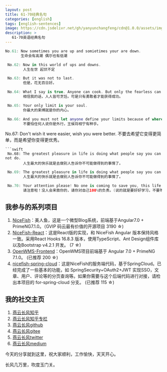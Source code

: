```yaml
---
layout: post
title: 61-70经典名句
categories: [english]
tags: [english-sentences]
image: https://cdn.jsdelivr.net/gh/yanyunchangfeng/cdn@1.0.0/assets/img/blog/english-grammer/english-grammer-cover5.png
description: >
   61-70英语经典名句
---
```

  ```swift
  No.61: Now sometimes you are up and somietimes your are down. 
         生命会有高潮 偶尔也有低潮
 ```
 ```swift
  No.62: Now in this world of ups and downs. 
         人生在世 起伏不定
 ```
 ```swift
  No.63: But it was not to last.
         但是，花无百日好。
 ```
 ```swift
  No.64: What I say is true. Anyone can cook. But only the fearless can be great.
         相信我的话，人人皆可烹饪。可是只有勇敢者才能获得成功。
 ```
 ```swift
  No.65: Your only limit is your soul.
         你最大的束缚就是你的内心。
 ```
 ```swift
  No.66: And you must not let anyone define your limits because of where you come from.
         不要怕任何人说你是外行，王侯将相宁有种乎。
 ```
  No.67: Don't wish it were easier, wish you were better.
         不要去希望它变得更简单，而是希望你变得更优秀。
 ```
 ```swift
  No.68: The greatest pleasure in life is doing what people say you can not do.
         人生最大的快乐就是去做别人告诉你不可能做得到的事情了。
 ```
 ```swift
  No.69: The greatest pleasure in life is doing what people say you can not do.
         人生最大的快乐就是去做别人告诉你不可能做得到的事情了。
 ```
 ```swift
  No.70: Your attention please! No one is coming to save you, this life of yours is 100% your responsibility .
         请注意啦！没人会来救你的，请你对自己100%的负责。(说的就是要好好学习，不要等着别人来催你，你才去学习。)
 ```


## 我参与的系列项目

1. [NiceFish]( https://gitee.com/mumu-osc/NiceFish)：美人鱼，这是一个微型Blog系统，前端基于Angular7.0 + PrimeNG7.1.0。（GVIP 码云最有价值的开源项目 3190 ☆)
2. [NiceFish-React]( https://github.com/damoqiongqiu/NiceFish-React)：这是React版的实现，和 NiceFish Angular 版本保持风格一致。采用React Hooks 16.8.3 版本，使用TypeScript、Ant Design组件库以及Bootstrap v4.2.1 开发。  (7 ☆)
3. [OpenWMS-Frontend](https://gitee.com/mumu-osc/OpenWMS-Frontend)：OpenWMS项目前端基于 Angular 7.0 + PrimeNG 7.1.0。  (已推荐 200 ☆)
4. [nicefish-spring-cloud](https://gitee.com/mumu-osc/nicefish-spring-cloud)：这是NiceFish的服务端代码，基于SpringCloud。已经完成了一些基本的功能，如 SpringSecurity+OAuth2+JWT 实现SSO，文章、用户、评论等的分页查询等。如果你需要与这个后端代码进行对接，请检出本项目的 for-spring-cloud 分支。 (已推荐 115 ☆)

## 我的社交主页  

1. [燕云长风知乎](https://zhihu.com/people/hbxyxuxiaodong)  
2. [燕云长风知乎专栏](https://zhuanlan.zhihu.com/yanyunchangfeng)  
3. [燕云长风github](https://github.com/yanyunchangfeng)  
4. [燕云长风gitee](https://gitee.com/yanyunchangfeng)  
5. [燕云长风twitter](https://twitter.com/yanyunchangfeng)  
6. [燕云长风medium](https://medium.com/@yanyunchangfeng) 

今天的分享就到这里，祝大家顺利，工作愉快，天天开心。

长风几万里，吹度玉门关。